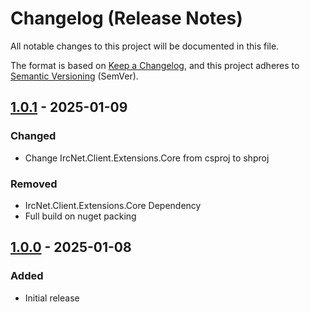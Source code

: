# Changelog (Release Notes)

All notable changes to this project will be documented in this file.

The format is based on [Keep a Changelog](https://keepachangelog.com/en/1.1.0/),
and this project adheres to [Semantic Versioning](https://semver.org/spec/v2.0.0.html) (SemVer).

## [1.0.1] - 2025-01-09

### Changed

- Change IrcNet.Client.Extensions.Core from csproj to shproj 

### Removed

- IrcNet.Client.Extensions.Core Dependency
- Full build on nuget packing

## [1.0.0] - 2025-01-08

### Added

- Initial release

[1.0.1]: https://github.com/NowaLone/IrcNet/releases/tag/v1.0.1
[1.0.0]: https://github.com/NowaLone/IrcNet/releases/tag/v1.0.0

